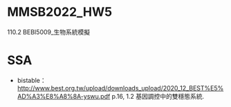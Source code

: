 # MMSB2022_HW5
110.2 BEBI5009_生物系統模擬


# SSA 

- bistable：http://www.best.org.tw/upload/downloads_upload/2020_12_BEST%E5%AD%A3%E8%A8%8A-yswu.pdf p.16, 1.2 基因調控中的雙穩態系統.



